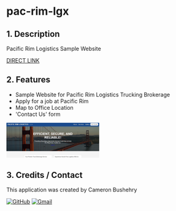 # pac-rim-lgx

## 1. Description
Pacific Rim Logistics Sample Website

[DIRECT LINK](https://cbushehry.github.io/pac-rim-lgx/)

## 2. Features
 * Sample Website for Pacific Rim Logistics Trucking Brokerage
 * Apply for a job at Pacific Rim
 * Map to Office Location
 * 'Contact Us' form

 <img src="assets/images/PRL-homepage.png" width="48%" height="auto">

## 3. Credits / Contact
This application was created by Cameron Bushehry

  [![GitHub](https://img.shields.io/badge/github-%23121011.svg?style=for-the-badge&logo=github&logoColor=white)](https://github.com/cbushehry)
  [![Gmail](https://img.shields.io/badge/Gmail-D14836?style=for-the-badge&logo=gmail&logoColor=white)](mailto:c.bushehry@gmail.com)